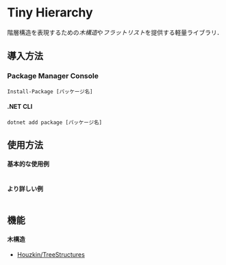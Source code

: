 # Tiny Hierarchy
階層構造を表現するための*木構造*や*フラットリスト*を提供する軽量ライブラリ．

## 導入方法

### Package Manager Console
```
Install-Package [パッケージ名]
```

#### .NET CLI
```
dotnet add package [パッケージ名]
```

## 使用方法

#### 基本的な使用例
```cs

```

#### より詳しい例
```cs

```


## 機能

#### 木構造





- [Houzkin/TreeStructures](https://github.com/Houzkin/TreeStructures/tree/master)